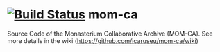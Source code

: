 [![Build Status](https://travis-ci.com/StephanMa/mom-ca.svg?branch=master)](https://travis-ci.com/StephanMa/mom-ca)
mom-ca
======
Source Code of the Monasterium Collaborative Archive (MOM-CA).
See more details in the wiki (https://github.com/icaruseu/mom-ca/wiki)
